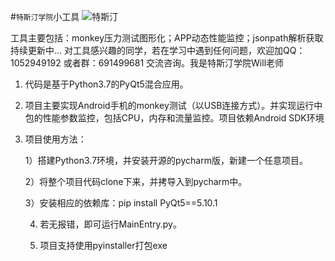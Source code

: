 #`特斯汀学院`小工具
![特斯汀](http://www.testingedu.com.cn/wp-content/themes/busiprof/images/logo.png "特斯汀")

工具主要包括：monkey压力测试图形化；APP动态性能监控；jsonpath解析获取
持续更新中...
对工具感兴趣的同学，若在学习中遇到任何问题，欢迎加QQ：1052949192 或者群：691499681 交流咨询。我是特斯汀学院Will老师

1. 代码是基于Python3.7的PyQt5混合应用。

2. 项目主要实现Android手机的monkey测试（以USB连接方式）。并实现运行中包的性能参数监控，包括CPU，内存和流量监控。项目依赖Android SDK环境

3. 项目使用方法：
   
   1）搭建Python3.7环境，并安装开源的pycharm版，新建一个任意项目。
   
   2）将整个项目代码clone下来，并拷导入到pycharm中。
   
   3）安装相应的依赖库：pip install PyQt5==5.10.1
   
   4) 若无报错，即可运行MainEntry.py。
   
   5) 项目支持使用pyinstaller打包exe
   

